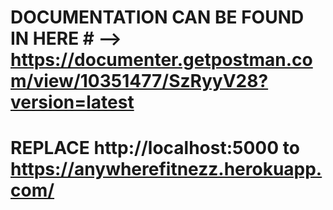 # DOCUMENTATION CAN BE FOUND IN HERE # --> https://documenter.getpostman.com/view/10351477/SzRyyV28?version=latest



# REPLACE http://localhost:5000  to https://anywherefitnezz.herokuapp.com/ 
 


